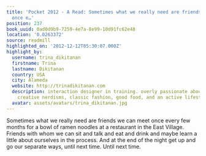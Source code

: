 ```yaml
---
title: 'Pocket 2012 - A Read: Sometimes what we really need are friends we can meet
  once e…'
position: 237
book_uuid: 0ad0d9b9-7259-4e7a-8e99-10d91fc62e48
location: '0.0263372'
source: readmill
highlighted_on: '2012-12-12T05:30:07.000Z'
highlight_by:
  username: trina_dikitanan
  firstname: Trina
  lastname: Dikitanan
  country: USA
  city: Alameda
  website: http://trinadikitanan.com
  description: interaction designer in training. overly passionate about great design,
    creative nerdisms, classic fashion, good food, and an active lifestyle.
  avatar: assets/avatars/trina_dikitanan.jpg
---
```


Sometimes what we really need are friends we can meet once every few months for a bowl of ramen noodles at a restaurant in the East Village. Friends with whom we can sit and talk and eat and drink and maybe learn a little about ourselves in the process. And at the end of the night get up and go our separate ways, until next time. Until next time.